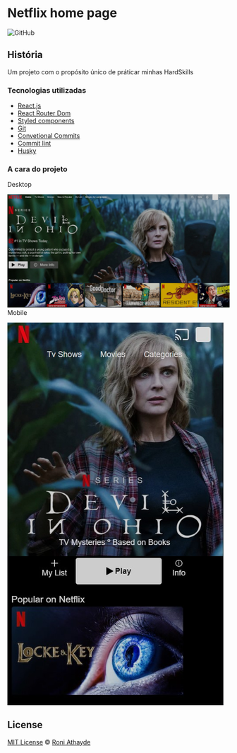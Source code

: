 # Netflix home page

![GitHub](https://img.shields.io/github/license/roniathayde/netflix-react)


## História
Um projeto com o propósito único de práticar minhas HardSkills

### Tecnologias utilizadas
* [React.js](https://react.dev)
* [React Router Dom](https://reactrouter.com)
* [Styled components](https://styled-components.com)
* [Git](https://git-scm.com/)
* [Convetional Commits](https://www.conventionalcommits.org)
* [Commit lint](https://commitlint.js.org)
* [Husky](https://typicode.github.io/husky)

### A cara do projeto
Desktop

![desktop image](./src/assets/images/fullsceen%20desktop.jpg)
Mobile

![mobile image](./src/assets/images/mobile%20fullscreen.jpg)

## License
[MIT License](https://github.com/roniathayde/netflix-react/blob/main/LICENSE) © [Roni Athayde](https://roniathayde.github.io/portfolio/)